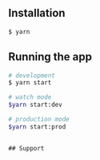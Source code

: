 ## Installation

```bash
$ yarn
```

## Running the app

```bash
# development
$ yarn start

# watch mode
$yarn start:dev

# production mode
$yarn start:prod
```

```

## Support
```
